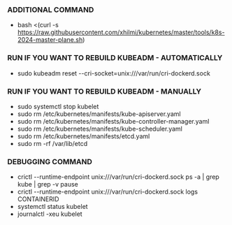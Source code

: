 ### ADDITIONAL COMMAND ###
- bash <(curl -s https://raw.githubusercontent.com/xhilmi/kubernetes/master/tools/k8s-2024-master-plane.sh)

### RUN IF YOU WANT TO REBUILD KUBEADM - AUTOMATICALLY ###
- sudo kubeadm reset --cri-socket=unix:///var/run/cri-dockerd.sock

### RUN IF YOU WANT TO REBUILD KUBEADM - MANUALLY ###
- sudo systemctl stop kubelet
- sudo rm /etc/kubernetes/manifests/kube-apiserver.yaml
- sudo rm /etc/kubernetes/manifests/kube-controller-manager.yaml
- sudo rm /etc/kubernetes/manifests/kube-scheduler.yaml
- sudo rm /etc/kubernetes/manifests/etcd.yaml
- sudo rm -rf /var/lib/etcd

### DEBUGGING COMMAND ###
- crictl --runtime-endpoint unix:///var/run/cri-dockerd.sock ps -a | grep kube | grep -v pause
- crictl --runtime-endpoint unix:///var/run/cri-dockerd.sock logs CONTAINERID
- systemctl status kubelet
- journalctl -xeu kubelet

